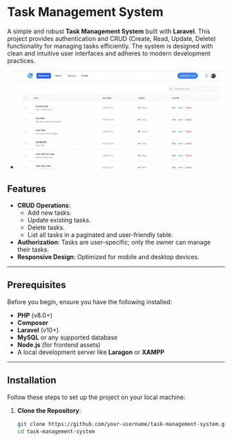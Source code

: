 # Task Management System

A simple and robust **Task Management System** built with **Laravel**. This project provides authentication and CRUD (Create, Read, Update, Delete) functionality for managing tasks efficiently. The system is designed with clean and intuitive user interfaces and adheres to modern development practices.

- ![600x200](https://github.com/sajida-dev/task-management-system-Laravel-project/blob/main/public/demo.gif)

## Features

- **CRUD Operations**:
  - Add new tasks.
  - Update existing tasks.
  - Delete tasks.
  - List all tasks in a paginated and user-friendly table.
- **Authorization**: Tasks are user-specific; only the owner can manage their tasks.
- **Responsive Design**: Optimized for mobile and desktop devices.

---

## Prerequisites

Before you begin, ensure you have the following installed:

- **PHP** (v8.0+)
- **Composer**
- **Laravel** (v10+)
- **MySQL** or any supported database
- **Node.js** (for frontend assets)
- A local development server like **Laragon** or **XAMPP**

---

## Installation

Follow these steps to set up the project on your local machine:

1. **Clone the Repository**:
   ```bash
   git clone https://github.com/your-username/task-management-system.git
   cd task-management-system
